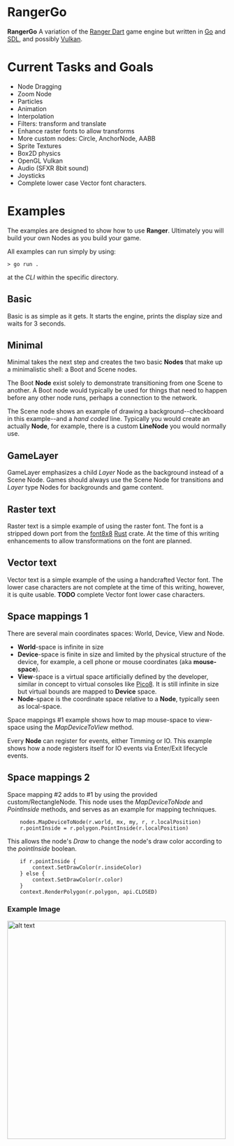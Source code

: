 # RangerGo
**RangerGo** A variation of the [Ranger Dart](https://github.com/wdevore/Ranger-Dart) game engine but written in [Go](https://golang.org/) and [SDL](https://www.libsdl.org/download-2.0.php), and possibly [Vulkan](https://www.khronos.org/vulkan/).

# Current Tasks and Goals
* Node Dragging
* Zoom Node
* Particles
* Animation
* Interpolation
* Filters: transform and translate
* Enhance raster fonts to allow transforms
* More custom nodes: Circle, AnchorNode, AABB
* Sprite Textures
* Box2D physics
* OpenGL Vulkan
* Audio (SFXR 8bit sound)
* Joysticks
* Complete lower case Vector font characters.

# Examples
The examples are designed to show how to use **Ranger**. Ultimately you will build your own Nodes as you build your game.

All examples can run simply by using:

```> go run .```

at the *CLI* within the specific directory.

## Basic
Basic is as simple as it gets. It starts the engine, prints the display size and waits for 3 seconds.

## Minimal
Minimal takes the next step and creates the two basic **Nodes** that make up a minimalistic shell: a Boot and Scene nodes.

The Boot **Node** exist solely to demonstrate transitioning from one Scene to another. A Boot node would typically be used for things that need to happen before any other node runs, perhaps a connection to the network.

The Scene node shows an example of drawing a background--checkboard in this example--and a *hand coded* line. Typically you would create an actually **Node**, for example, there is a custom **LineNode** you would normally use.

## GameLayer
GameLayer emphasizes a child *Layer* Node as the background instead of a Scene Node. Games should always use the Scene Node for transitions and *Layer* type Nodes for backgrounds and game content.

## Raster text
Raster text is a simple example of using the raster font. The font is a stripped down port from the [font8x8](https://crates.io/crates/font8x8/0.2.3) [Rust](https://www.rust-lang.org/) crate. At the time of this writing enhancements to allow transformations on the font are planned.

## Vector text
Vector text is a simple example of the using a handcrafted Vector font. The lower case characters are not complete at the time of this writing, however, it is quite usable. **TODO** complete Vector font lower case characters.

## Space mappings 1
There are several main coordinates spaces: World, Device, View and Node.

* **World**-space is infinite in size
* **Device**-space is finite in size and limited by the physical structure of the device, for example, a cell phone or mouse coordinates (aka **mouse-space**).
* **View**-space is a virtual space artificially defined by the developer, similar in concept to virtual consoles like [Pico8](https://www.lexaloffle.com/pico-8.php). It is still infinite in size but virtual bounds are mapped to **Device** space.
* **Node**-space is the coordinate space relative to a **Node**, typically seen as local-space.

Space mappings #1 example shows how to map mouse-space to view-space using the *MapDeviceToView* method.

Every **Node** can register for events, either Timming or IO. This example shows how a node registers itself for IO events via Enter/Exit lifecycle events.

## Space mappings 2
Space mapping #2 adds to #1 by using the provided custom/RectangleNode. This node uses the *MapDeviceToNode* and *PointInside* methods, and serves as an example for mapping techniques.

```
    nodes.MapDeviceToNode(r.world, mx, my, r, r.localPosition)
	r.pointInside = r.polygon.PointInside(r.localPosition)
```

This allows the node's *Draw* to change the node's draw color according to the *pointInside* boolean.

```
	if r.pointInside {
		context.SetDrawColor(r.insideColor)
	} else {
		context.SetDrawColor(r.color)
	}
	context.RenderPolygon(r.polygon, api.CLOSED)
```

### Example Image
<img src="docs/RangerGo_space-mappings-2.png" alt="alt text" width="500" >

